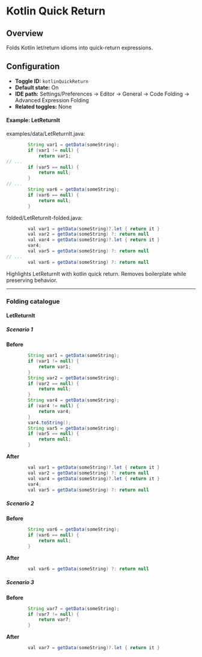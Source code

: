 # Kotlin Quick Return

## Overview

Folds Kotlin let/return idioms into quick-return expressions.


## Configuration

- **Toggle ID:** `kotlinQuickReturn`
- **Default state:** On
- **IDE path:** Settings/Preferences → Editor → General → Code Folding → Advanced Expression Folding
- **Related toggles:** None

#### Example: LetReturnIt

examples/data/LetReturnIt.java:
```java
        String var1 = getData(someString);
        if (var1 != null) {
            return var1;
// ...
        if (var5 == null) {
            return null;
        }
// ...
        String var6 = getData(someString);
        if (var6 == null) {
            return null;
        }
```

folded/LetReturnIt-folded.java:
```java
        val var1 = getData(someString)?.let { return it }
        val var2 = getData(someString) ?: return null
        val var4 = getData(someString)?.let { return it }
        var4;
        val var5 = getData(someString) ?: return null
// ...
        val var6 = getData(someString) ?: return null
```

Highlights LetReturnIt with kotlin quick return.
Removes boilerplate while preserving behavior.


---
### Folding catalogue

#### LetReturnIt

##### Scenario 1

**Before**
```java
        String var1 = getData(someString);
        if (var1 != null) {
            return var1;
        }
        String var2 = getData(someString);
        if (var2 == null) {
            return null;
        }
        String var4 = getData(someString);
        if (var4 != null) {
            return var4;
        }
        var4.toString();
        String var5 = getData(someString);
        if (var5 == null) {
            return null;
        }
```

**After**
```java
        val var1 = getData(someString)?.let { return it }
        val var2 = getData(someString) ?: return null
        val var4 = getData(someString)?.let { return it }
        var4;
        val var5 = getData(someString) ?: return null
```


##### Scenario 2

**Before**
```java
        String var6 = getData(someString);
        if (var6 == null) {
            return null;
        }
```

**After**
```java
        val var6 = getData(someString) ?: return null
```


##### Scenario 3

**Before**
```java
        String var7 = getData(someString);
        if (var7 != null) {
            return var7;
        }
```

**After**
```java
        val var7 = getData(someString)?.let { return it }
```
